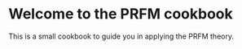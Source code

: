 # Welcome to the PRFM cookbook

This is a small cookbook to guide you in applying the PRFM theory.

```{tableofcontents}
```
